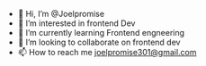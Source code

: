 - 👋 Hi, I’m @Joelpromise
- 👀 I’m interested in frontend Dev
- 🌱 I’m currently learning Frontend engneering
- 💞️ I’m looking to collaborate on frontend dev
- 📫 How to reach me joelpromise301@gmail.com

<!---
Joelpromise/Joelpromise is a ✨ special ✨ repository because its `README.md` (this file) appears on your GitHub profile.
You can click the Preview link to take a look at your changes.
--->
